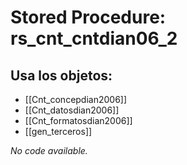 # Stored Procedure: rs_cnt_cntdian06_2

## Usa los objetos:
- [[Cnt_concepdian2006]]
- [[Cnt_datosdian2006]]
- [[Cnt_formatosdian2006]]
- [[gen_terceros]]

*No code available.*
